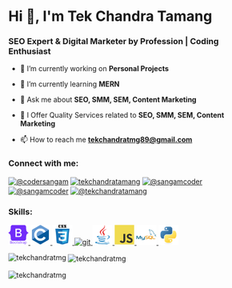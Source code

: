<h1 align="left">Hi 👋, I'm Tek Chandra Tamang</h1>
<h3 align="left">SEO Expert & Digital Marketer by Profession | Coding Enthusiast</h3>

- 🔭 I’m currently working on **Personal Projects**

- 🌱 I’m currently learning **MERN**

- 💬 Ask me about **SEO, SMM, SEM, Content Marketing**
- 💬 I Offer Quality Services related to **SEO, SMM, SEM, Content Marketing**

- 📫 How to reach me **tekchandratmg89@gmail.com**

<h3 align="left">Connect with me:</h3>
<p align="left">
<a href="https://dev.to/@codersangam" target="blank"><img align="center" src="https://raw.githubusercontent.com/rahuldkjain/github-profile-readme-generator/master/src/images/icons/Social/devto.svg" alt="@codersangam" height="30" width="40" /></a>
<a href="https://linkedin.com/in/tekchandratamang" target="blank"><img align="center" src="https://raw.githubusercontent.com/rahuldkjain/github-profile-readme-generator/master/src/images/icons/Social/linked-in-alt.svg" alt="tekchandratamang" height="30" width="40" /></a>
<a href="https://instagram.com/@sangamcoder" target="blank"><img align="center" src="https://raw.githubusercontent.com/rahuldkjain/github-profile-readme-generator/master/src/images/icons/Social/instagram.svg" alt="@sangamcoder" height="30" width="40" /></a>
<a href="https://medium.com/@sangamcoder" target="blank"><img align="center" src="https://raw.githubusercontent.com/rahuldkjain/github-profile-readme-generator/master/src/images/icons/Social/medium.svg" alt="@sangamcoder" height="30" width="40" /></a>
<a href="https://www.youtube.com/c/@tekchandratamang" target="blank"><img align="center" src="https://raw.githubusercontent.com/rahuldkjain/github-profile-readme-generator/master/src/images/icons/Social/youtube.svg" alt="@tekchandratamang" height="30" width="40" /></a>
</p>

<h3 align="left">Skills:</h3>
<p align="left"> <a href="https://getbootstrap.com" target="_blank" rel="noreferrer"> <img src="https://raw.githubusercontent.com/devicons/devicon/master/icons/bootstrap/bootstrap-plain-wordmark.svg" alt="bootstrap" width="40" height="40"/> </a> <a href="https://www.cprogramming.com/" target="_blank" rel="noreferrer"> <img src="https://raw.githubusercontent.com/devicons/devicon/master/icons/c/c-original.svg" alt="c" width="40" height="40"/> </a> <a href="https://www.w3schools.com/css/" target="_blank" rel="noreferrer"> <img src="https://raw.githubusercontent.com/devicons/devicon/master/icons/css3/css3-original-wordmark.svg" alt="css3" width="40" height="40"/> </a> <a href="https://git-scm.com/" target="_blank" rel="noreferrer"> <img src="https://www.vectorlogo.zone/logos/git-scm/git-scm-icon.svg" alt="git" width="40" height="40"/> </a> <a href="https://www.java.com" target="_blank" rel="noreferrer"> <img src="https://raw.githubusercontent.com/devicons/devicon/master/icons/java/java-original.svg" alt="java" width="40" height="40"/> </a> <a href="https://developer.mozilla.org/en-US/docs/Web/JavaScript" target="_blank" rel="noreferrer"> <img src="https://raw.githubusercontent.com/devicons/devicon/master/icons/javascript/javascript-original.svg" alt="javascript" width="40" height="40"/> </a> <a href="https://www.mysql.com/" target="_blank" rel="noreferrer"> <img src="https://raw.githubusercontent.com/devicons/devicon/master/icons/mysql/mysql-original-wordmark.svg" alt="mysql" width="40" height="40"/> </a> <a href="https://www.python.org" target="_blank" rel="noreferrer"> <img src="https://raw.githubusercontent.com/devicons/devicon/master/icons/python/python-original.svg" alt="python" width="40" height="40"/> </a> </p>

<p><img align="left" src="https://github-readme-stats.vercel.app/api/top-langs?username=tekchandratmg&show_icons=true&locale=en&layout=compact" alt="tekchandratmg" /></p>

<p>&nbsp;<img align="center" src="https://github-readme-stats.vercel.app/api?username=tekchandratmg&show_icons=true&locale=en" alt="tekchandratmg" /></p>

<p><img align="center" src="https://github-readme-streak-stats.herokuapp.com/?user=tekchandratmg&" alt="tekchandratmg" /></p>

